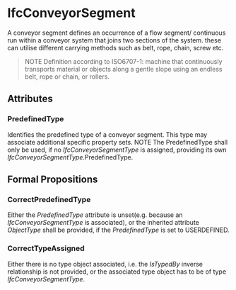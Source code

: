 # IfcConveyorSegment

A conveyor segment defines an occurrence of a flow segment/ continuous run within a conveyor system that joins two sections of the system. these can utilise different carrying methods such as belt, rope, chain, screw etc.
<!-- end of short definition -->

> NOTE Definition according to ISO6707-1: machine that continuously transports material or objects along a gentle slope using an endless belt, rope or chain, or rollers.

## Attributes

### PredefinedType
Identifies the predefined type of a conveyor segment. This type may associate additional specific property sets.
NOTE The PredefinedType shall only be used, if no _IfcConveyorSegmentType_ is assigned, providing its own _IfcConveyorSegmentType_.PredefinedType.

## Formal Propositions

### CorrectPredefinedType
Either the _PredefinedType_ attribute is unset(e.g. because an _IfcConveyorSegmentType_ is associated), or the inherited attribute _ObjectType_ shall be provided, if the _PredefinedType_ is set to USERDEFINED.

### CorrectTypeAssigned
Either there is no type object associated, i.e. the _IsTypedBy_ inverse relationship is not provided, or the associated type object has to be of type _IfcConveyorSegmentType_.
